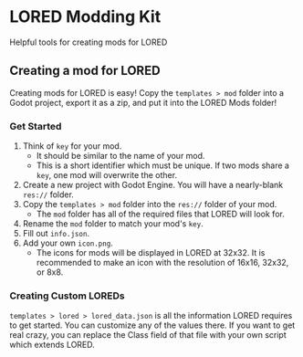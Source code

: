 # LORED Modding Kit
Helpful tools for creating mods for LORED

## Creating a mod for LORED
Creating mods for LORED is easy! Copy the `templates > mod` folder into a Godot project, export it as a zip, and put it into the LORED Mods folder!

### Get Started
1. Think of `key` for your mod.
	- It should be similar to the name of your mod.
	- This is a short identifier which must be unique. If two mods share a `key`, one mod will overwrite the other.
2. Create a new project with Godot Engine. You will have a nearly-blank `res://` folder.
3. Copy the `templates > mod` folder into the `res://` folder of your mod.
	- The `mod` folder has all of the required files that LORED will look for.
4. Rename the `mod` folder to match your mod's `key`.
5. Fill out `info.json`.
6. Add your own `icon.png`.
	- The icons for mods will be displayed in LORED at 32x32. It is recommended to make an icon with the resolution of 16x16, 32x32, or 8x8.

### Creating Custom LOREDs
`templates > lored > lored_data.json` is all the information LORED requires to get started. You can customize any of the values there.
If you want to get real crazy, you can replace the Class field of that file with your own script which extends LORED.
